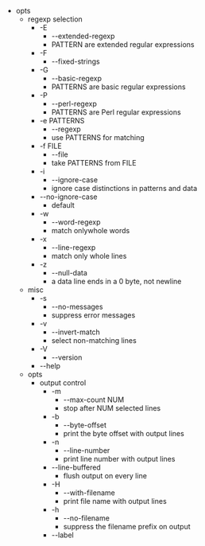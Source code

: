 - opts
	- regexp selection
		- -E
			- --extended-regexp
			- PATTERN are extended regular expressions
		- -F
			- --fixed-strings
		- -G
			- --basic-regexp
			- PATTERNS are basic regular expressions
		- -P
			- --perl-regexp
			- PATTERNS are Perl regular expressions
		- -e PATTERNS
			- --regexp
			- use PATTERNS for matching
		- -f FILE
			- --file
			- take PATTERNS from FILE
		- -i
			- --ignore-case
			- ignore case distinctions in patterns and data
		- --no-ignore-case
			- default
		- -w
			- --word-regexp
			- match onlywhole words
		- -x
			- --line-regexp
			- match only whole lines
		- -z
			- --null-data
			- a data line ends in a 0 byte, not newline
	- misc
		- -s
			- --no-messages
			- suppress error messages
		- -v
			- --invert-match
			- select non-matching lines
		- -V
			- --version
		- --help
	- opts
		- output control
			- -m
				- --max-count NUM
				- stop after NUM selected lines
			- -b
				- --byte-offset
				- print the byte offset with output lines
			- -n
				- --line-number
				- print line number with output lines
			- --line-buffered
				- flush output on every line
			- -H
				- --with-filename
				- print file name with output lines
			- -h
				- --no-filename
				- suppress the filename prefix on output
			- --label